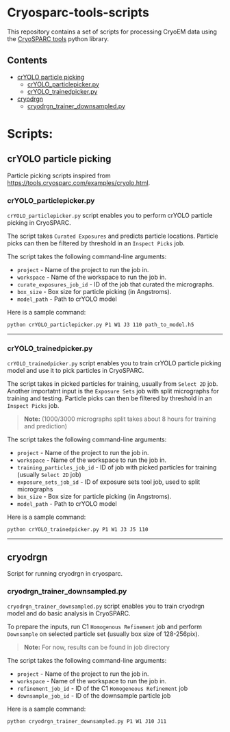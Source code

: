 # Cryosparc-tools-scripts
This repository contains a set of scripts for processing CryoEM data using the [CryoSPARC tools](https://tools.cryosparc.com/intro.html) python library.

## Contents
- [crYOLO particle picking](#cryolo-particle-picking)
    - [crYOLO_particlepicker.py](#cryolo_particlepickerpy)
    - [crYOLO_trainedpicker.py](#cryolo_trainedpickerpy)
- [cryodrgn](#cryodrgn)
    - [cryodrgn_trainer_downsampled.py](#cryodrgn_trainer_downsampledpy)

# Scripts:
## crYOLO particle picking
Particle picking scripts inspired from https://tools.cryosparc.com/examples/cryolo.html.

### <b>crYOLO_particlepicker.py</b>
`crYOLO_particlepicker.py` script enables you to perform crYOLO particle picking in CryoSPARC. 

The script takes `Curated Exposures` and predicts particle locations. Particle picks can then be filtered by threshold in an `Inspect Picks` job.

The script takes the following command-line arguments:
- `project` - Name of the project to run the job in.
- `workspace` - Name of the workspace to run the job in.
- `curate_exposures_job_id` - ID of the job that curated the micrographs.
- `box_size` - Box size for particle picking (in Angstroms).
- `model_path` - Path to crYOLO model

Here is a sample command:
``` 
python crYOLO_particlepicker.py P1 W1 J3 110 path_to_model.h5 
```

---

### <b>crYOLO_trainedpicker.py</b>
`crYOLO_trainedpicker.py` script enables you to train crYOLO particle picking model and use it to pick particles in CryoSPARC. 

The script takes in picked particles for training, usually from `Select 2D` job. Another importatnt input is the `Exposure Sets` job with split micrographs for training and testing. Particle picks can then be filtered by threshold in an `Inspect Picks` job.

> **Note:** (1000/3000 micrographs split takes about 8 hours for training and prediction)

The script takes the following command-line arguments:
- `project` - Name of the project to run the job in.
- `workspace` - Name of the workspace to run the job in.
- `training_particles_job_id` - ID of job with picked particles for training (usually `Select 2D` job)
- `exposure_sets_job_id` - ID of exposure sets tool job, used to split micrographs
- `box_size` - Box size for particle picking (in Angstroms).
- `model_path` - Path to crYOLO model

Here is a sample command:
``` 
python crYOLO_trainedpicker.py P1 W1 J3 J5 110
```

---

## cryodrgn
Script for running cryodrgn in cryosparc.

### <b>cryodrgn_trainer_downsampled.py</b>
`cryodrgn_trainer_downsampled.py` script enables you to train cryodrgn model and do basic analysis in CryoSPARC.

To prepare the inputs, run C1 `Homogenous Refinement` job and perform `Downsample` on selected particle set (usually box size of 128-256pix).

> **Note:** For now, results can be found in job directory

The script takes the following command-line arguments:
- `project` - Name of the project to run the job in.
- `workspace` - Name of the workspace to run the job in.
- `refinement_job_id` - ID of the C1 `Homogeneous Refinement` job
- `downsample_job_id` - ID of the downsample particle job

Here is a sample command:
``` 
python cryodrgn_trainer_downsampled.py P1 W1 J10 J11
```